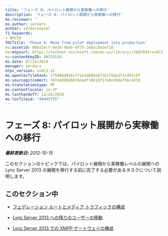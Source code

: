```yaml
---
title: 'フェーズ 8: パイロット展開から実稼働への移行'
description: 'フェーズ 8: パイロット展開から実稼働への移行'
ms.reviewer: ''
ms.author: serdars
author: serdarsoysal
f1.keywords:
- NOCSH
TOCTitle: 'Phase 8: Move from pilot deployment into production'
ms:assetid: 00b22ecf-0e28-4bde-8f75-2e82c5e2e718
ms:mtpsurl: https://technet.microsoft.com/en-us/library/JJ687954(v=OCS.15)
ms:contentKeyID: 49733539
ms.date: 07/23/2014
manager: serdars
mtps_version: v=OCS.15
ms.openlocfilehash: 175906d916cf71e3d688a872b175da3f1cd5fcbf
ms.sourcegitcommit: 36fee89bb887bea4f18b19f17a8c69daf5bc423d
ms.translationtype: MT
ms.contentlocale: ja-JP
ms.lasthandoff: 11/26/2020
ms.locfileid: "49443735"
---
```

# <a name="phase-8-move-from-pilot-deployment-into-production"></a>フェーズ 8: パイロット展開から実稼働への移行

<div data-xmlns="http://www.w3.org/1999/xhtml">

<div class="topic" data-xmlns="http://www.w3.org/1999/xhtml" data-msxsl="urn:schemas-microsoft-com:xslt" data-cs="https://msdn.microsoft.com/">

<div data-asp="https://msdn2.microsoft.com/asp">



</div>

<div id="mainSection">

<div id="mainBody">

<span> </span>

_**最終更新日:** 2012-10-15_

このセクションのトピックでは、パイロット展開から実稼働レベルの展開への Lync Server 2013 の展開を移行する前に完了する必要があるタスクについて説明します。

<div>

## <a name="in-this-section"></a>このセクション中

  - [フェデレーション ルートとメディア トラフィックの構成](configure-federation-routes-and-media-traffic.md)

  - [Lync Server 2013 への残りのユーザーの移動](move-remaining-users-to-lync-server-2013.md)

  - [Lync Server 2013 での XMPP ゲートウェイの構成](configure-xmpp-gateway-on-lync-server-2013.md)

</div>

</div>

<span> </span>

</div>

</div>

</div>

